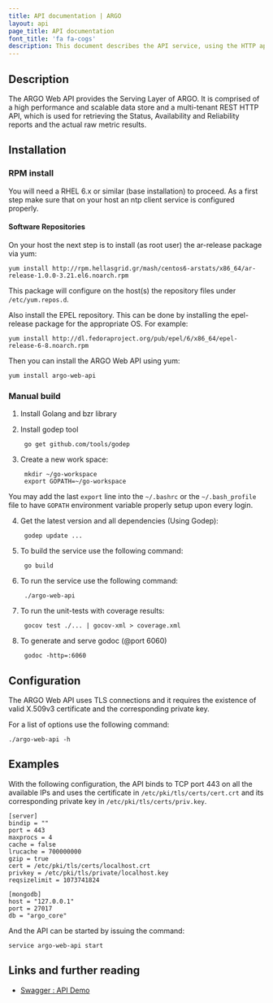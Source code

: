 ```yaml
---
title: API documentation | ARGO
layout: api
page_title: API documentation 
font_title: 'fa fa-cogs'
description: This document describes the API service, using the HTTP application protocol. This API uses XML as the primary exchange format.
---
```


## Description

The ARGO Web API provides the Serving Layer of ARGO. It is comprised of a high
performance and scalable data store and a multi-tenant REST HTTP API, which is
used for retrieving the Status, Availability and Reliability reports and the
actual raw metric results.

## Installation

### RPM install

You will need a RHEL 6.x or similar (base installation) to proceed. As a first
step make sure that on your host an ntp client service is configured properly. 

#### Software Repositories

On your host the next step is to install (as root user) the ar-release package
via yum:

    yum install http://rpm.hellasgrid.gr/mash/centos6-arstats/x86_64/ar-release-1.0.0-3.21.el6.noarch.rpm

This package will configure on the host(s) the repository files under `/etc/yum.repos.d`.

Also install the EPEL repository. This can be done by installing the
epel-release package for the appropriate OS. For example:

    yum install http://dl.fedoraproject.org/pub/epel/6/x86_64/epel-release-6-8.noarch.rpm 

Then you can install the ARGO Web API using yum:

    yum install argo-web-api

### Manual build

1. Install Golang and bzr library

2. Install godep tool

        go get github.com/tools/godep

3. Create a new work space:

        mkdir ~/go-workspace
        export GOPATH=~/go-workspace

  You may add the last `export` line into the `~/.bashrc` or the
  `~/.bash_profile` file to have `GOPATH` environment variable properly setup
  upon  every login.

4. Get the latest version and all dependencies (Using Godep):

        godep update ...

5. To build the service use the following command:

        go build

6. To run the service use the following command:

        ./argo-web-api

7. To run the unit-tests with coverage results:

        gocov test ./... | gocov-xml > coverage.xml

8. To generate and serve godoc (@port 6060)

        godoc -http=:6060
        
## Configuration

The ARGO Web API uses TLS connections and it requires the existence of valid
X.509v3 certificate and the corresponding private key.

For a list of options use the following command:

    ./argo-web-api -h

## Examples

With the following configuration, the API binds to TCP port 443 on all the
available IPs and uses the certificate in `/etc/pki/tls/certs/cert.crt` and its
corresponding private key in `/etc/pki/tls/certs/priv.key`.

    [server]
    bindip = ""
    port = 443
    maxprocs = 4
    cache = false
    lrucache = 700000000
    gzip = true
    cert = /etc/pki/tls/certs/localhost.crt
    privkey = /etc/pki/tls/private/localhost.key
    reqsizelimit = 1073741824

    [mongodb]
    host = "127.0.0.1"
    port = 27017
    db = "argo_core"

And the API can be started by issuing the command:

    service argo-web-api start

## Links and further reading

- [Swagger : API Demo](https://api-doc.argo.grnet.gr/argo-web-api/)
